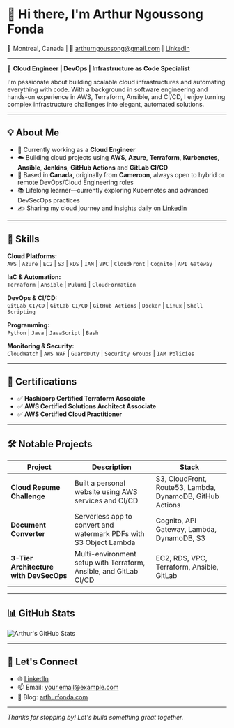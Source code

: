 # 👋 Hi there, I'm Arthur Ngoussong Fonda

📍 Montreal, Canada  | 📧 arthurngoussong@gmail.com |  [LinkedIn](https://www.linkedin.com/in/arthur-fonda/)

---

🎯 **Cloud Engineer | DevOps | Infrastructure as Code Specialist**

I'm passionate about building scalable cloud infrastructures and automating everything with code. With a background in software engineering and hands-on experience in AWS, Terraform, Ansible, and CI/CD, I enjoy turning complex infrastructure challenges into elegant, automated solutions.

---

## 💡 About Me

- 🔧 Currently working as a **Cloud Engineer**
- ☁️ Building cloud projects using **AWS**, **Azure**, **Terraform**, **Kurbenetes**, **Ansible**, **Jenkins**, **GitHub Actions** and **GitLab CI/CD**
- 📍 Based in **Canada**, originally from **Cameroon**, always open to hybrid or remote DevOps/Cloud Engineering roles
- 📚 Lifelong learner—currently exploring Kubernetes and advanced DevSecOps practices
- ✍️ Sharing my cloud journey and insights daily on [LinkedIn](https://www.linkedin.com/in/arthur-fonda/)

---

## 🚀 Skills

**Cloud Platforms:**  
`AWS` | `Azure` | `EC2` | `S3` | `RDS` | `IAM` | `VPC` | `CloudFront` | `Cognito` | `API Gateway`

**IaC & Automation:**  
`Terraform` | `Ansible` | `Pulumi` | `CloudFormation`

**DevOps & CI/CD:**  
`GitLab CI/CD` | `GitLab CI/CD` | `GitHub Actions` | `Docker` | `Linux` | `Shell Scripting`

**Programming:**  
`Python` | `Java` | `JavaScript` | `Bash`

**Monitoring & Security:**  
`CloudWatch` | `AWS WAF` | `GuardDuty` | `Security Groups` | `IAM Policies`

---

## 📜 Certifications

- ✅ **Hashicorp Certified Terraform Associate**
- ✅ **AWS Certified Solutions Architect Associate**
- ✅ **AWS Certified Cloud Practitioner**

---

## 🛠️ Notable Projects

| Project | Description | Stack |
|--------|-------------|-------|
| **Cloud Resume Challenge** | Built a personal website using AWS services and CI/CD | S3, CloudFront, Route53, Lambda, DynamoDB, GitHub Actions |
| **Document Converter** | Serverless app to convert and watermark PDFs with S3 Object Lambda | Cognito, API Gateway, Lambda, DynamoDB, S3 |
| **3-Tier Architecture with DevSecOps** | Multi-environment setup with Terraform, Ansible, and GitLab CI/CD | EC2, RDS, VPC, Terraform, Ansible, GitLab |

---

## 📊 GitHub Stats

![Arthur's GitHub Stats](https://github-readme-stats.vercel.app/api?username=ngoussong&show_icons=true&theme=tokyonight)

---

## 🤝 Let's Connect

- 🌐 [LinkedIn](https://www.linkedin.com/in/arthur-fonda)
- 📫 Email: your.email@example.com
- 🧠 Blog: [arthurfonda.com](https://arthurfonda.com)

---

*Thanks for stopping by! Let's build something great together.*

